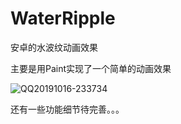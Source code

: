 # WaterRipple
安卓的水波纹动画效果



主要是用Paint实现了一个简单的动画效果

![QQ20191016-233734](/Users/zh/Desktop/Android/WaterRipple/screenshots/QQ20191016-233734.gif)



还有一些功能细节待完善。。。
